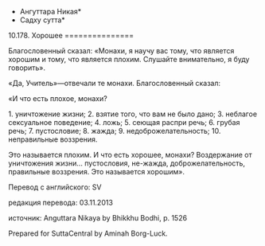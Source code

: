 * Ангуттара Никая*
* Садху сутта*

10\.178\. Хорошее
\=\=\=\=\=\=\=\=\=\=\=\=\=\=\=

Благословенный сказал: «Монахи, я научу вас тому, что является хорошим и тому, что является плохим\. Слушайте внимательно, я буду говорить»\.

«Да, Учитель»—отвечали те монахи\. Благословенный сказал:

«И что есть плохое, монахи?

1\. уничтожение жизни;
2\. взятие того, что вам не было дано;
3\. неблагое сексуальное поведение;
4\. ложь;
5\. сеющая распри речь;
6\. грубая речь;
7\. пустословие;
8\. жажда;
9\. недоброжелательность;
10\. неправильные воззрения\.

Это называется плохим\. И что есть хорошее, монахи? Воздержание от уничтожения жизни… пустословия, не\-жажда, доброжелательность, правильные воззрения\. Это называется хорошим»\.

Перевод с английского: SV

редакция перевода: 03\.11\.2013

источник: Anguttara Nikaya by Bhikkhu Bodhi, p\. 1526

Prepared for SuttaCentral by Aminah Borg\-Luck\.